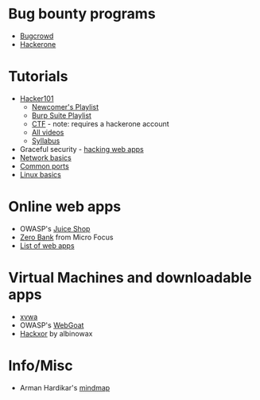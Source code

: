 # Bug bounty programs
- [Bugcrowd](https://www.bugcrowd.com/bug-bounty-list/)
- [Hackerone](https://hackerone.com/directory?query=ibb%3Ayes&sort=published_at%3Adescending&page=1)

# Tutorials
- [Hacker101](https://www.hacker101.com/)
  - [Newcomer's Playlist](https://www.hacker101.com/playlists/newcomers)
  - [Burp Suite Playlist](https://www.hacker101.com/playlists/burp_suite)
  - [CTF](https://ctf.hacker101.com/) - note: requires a hackerone account
  - [All videos](https://www.hacker101.com/videos)
  - [Syllabus](https://www.hackerone.com/sites/default/files/2018-01/Hacker101%20Syllabus.pdf)
- Graceful security - [hacking web apps](https://www.gracefulsecurity.com/hacking-web-applications/)
- [Network basics](https://www.digitalocean.com/community/tutorials/an-introduction-to-networking-terminology-interfaces-and-protocols)
- [Common ports](https://www.utilizewindows.com/list-of-common-network-port-numbers/)
- [Linux basics](https://lifehacker.com/5633909/who-needs-a-mouse-learn-to-use-the-command-line-for-almost-anything)

# Online web apps
- OWASP's [Juice Shop](https://juice-shop.herokuapp.com)
- [Zero Bank](http://zero.webappsecurity.com/) from Micro Focus
- [List of web apps](https://securitythoughts.wordpress.com/2010/03/22/vulnerable-web-applications-for-learning/)


# Virtual Machines and downloadable apps
 - [xvwa](https://github.com/s4n7h0/xvwa)
 - OWASP's [WebGoat](https://www.owasp.org/index.php/Category:OWASP_WebGoat_Project)
 - [Hackxor](https://hackxor.net/) by albinowax

# Info/Misc
- Arman Hardikar's [mindmap](https://amanhardikar.com/mindmaps/Practice.html)
